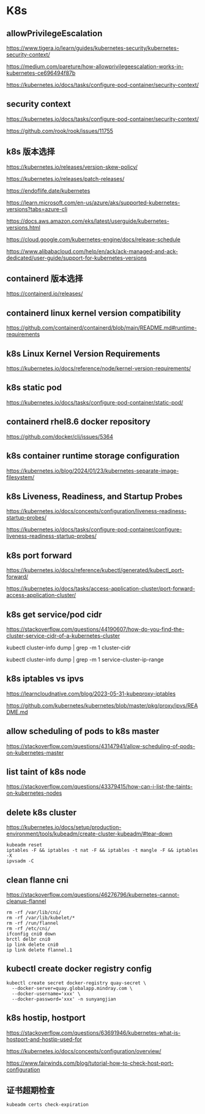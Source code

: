 # K8s 

## allowPrivilegeEscalation
https://www.tigera.io/learn/guides/kubernetes-security/kubernetes-security-context/

https://medium.com/pareture/how-allowprivilegeescalation-works-in-kubernetes-ce696494f87b

https://kubernetes.io/docs/tasks/configure-pod-container/security-context/

## security context
https://kubernetes.io/docs/tasks/configure-pod-container/security-context/

https://github.com/rook/rook/issues/11755

## k8s 版本选择
https://kubernetes.io/releases/version-skew-policy/

https://kubernetes.io/releases/patch-releases/

https://endoflife.date/kubernetes

https://learn.microsoft.com/en-us/azure/aks/supported-kubernetes-versions?tabs=azure-cli

https://docs.aws.amazon.com/eks/latest/userguide/kubernetes-versions.html

https://cloud.google.com/kubernetes-engine/docs/release-schedule

https://www.alibabacloud.com/help/en/ack/ack-managed-and-ack-dedicated/user-guide/support-for-kubernetes-versions

## containerd 版本选择
https://containerd.io/releases/

## containerd linux kernel version compatibility
https://github.com/containerd/containerd/blob/main/README.md#runtime-requirements

## k8s Linux Kernel Version Requirements
https://kubernetes.io/docs/reference/node/kernel-version-requirements/

## k8s static pod
https://kubernetes.io/docs/tasks/configure-pod-container/static-pod/

## containerd rhel8.6 docker repository
https://github.com/docker/cli/issues/5364

## k8s container runtime storage configuration
https://kubernetes.io/blog/2024/01/23/kubernetes-separate-image-filesystem/

## k8s Liveness, Readiness, and Startup Probes
https://kubernetes.io/docs/concepts/configuration/liveness-readiness-startup-probes/

https://kubernetes.io/docs/tasks/configure-pod-container/configure-liveness-readiness-startup-probes/

## k8s port forward
https://kubernetes.io/docs/reference/kubectl/generated/kubectl_port-forward/

https://kubernetes.io/docs/tasks/access-application-cluster/port-forward-access-application-cluster/

## k8s get service/pod cidr
https://stackoverflow.com/questions/44190607/how-do-you-find-the-cluster-service-cidr-of-a-kubernetes-cluster

kubectl cluster-info dump | grep -m 1 cluster-cidr

kubectl cluster-info dump | grep -m 1 service-cluster-ip-range

## k8s iptables vs ipvs
https://learncloudnative.com/blog/2023-05-31-kubeproxy-iptables

https://github.com/kubernetes/kubernetes/blob/master/pkg/proxy/ipvs/README.md

## allow scheduling of pods to k8s master
https://stackoverflow.com/questions/43147941/allow-scheduling-of-pods-on-kubernetes-master

## list taint of k8s node
https://stackoverflow.com/questions/43379415/how-can-i-list-the-taints-on-kubernetes-nodes

## delete k8s cluster
https://kubernetes.io/docs/setup/production-environment/tools/kubeadm/create-cluster-kubeadm/#tear-down
```shell
kubeadm reset
iptables -F && iptables -t nat -F && iptables -t mangle -F && iptables -X
ipvsadm -C
```

## clean flanne cni
https://stackoverflow.com/questions/46276796/kubernetes-cannot-cleanup-flannel

```shell
rm -rf /var/lib/cni/
rm -rf /var/lib/kubelet/*
rm -rf /run/flannel
rm -rf /etc/cni/
ifconfig cni0 down
brctl delbr cni0
ip link delete cni0
ip link delete flannel.1
```

## kubectl create docker registry config
```shell
kubectl create secret docker-registry quay-secret \
  --docker-server=quay.globalapp.mindray.com \
  --docker-username='xxx' \
  --docker-password='xxx' -n sunyangjian
```

## k8s hostip, hostport
https://stackoverflow.com/questions/63691946/kubernetes-what-is-hostport-and-hostip-used-for

https://kubernetes.io/docs/concepts/configuration/overview/

https://www.fairwinds.com/blog/tutorial-how-to-check-host-port-configuration

## 证书超期检查
```shell
kubeadm certs check-expiration
```